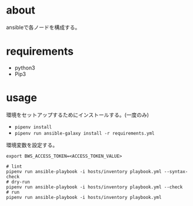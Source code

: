 # about

ansibleで各ノードを構成する。

# requirements

- python3
- Pip3

# usage

環境をセットアップするためにインストールする。(一度のみ)
- `pipenv install`
- `pipenv run ansible-galaxy install -r requirements.yml`

環境変数を設定する。
```shell
export BWS_ACCESS_TOKEN=<ACCESS_TOKEN_VALUE>
```

```shell
# lint
pipenv run ansible-playbook -i hosts/inventory playbook.yml --syntax-check
# dry-run
pipenv run ansible-playbook -i hosts/inventory playbook.yml --check
# run
pipenv run ansible-playbook -i hosts/inventory playbook.yml
```
